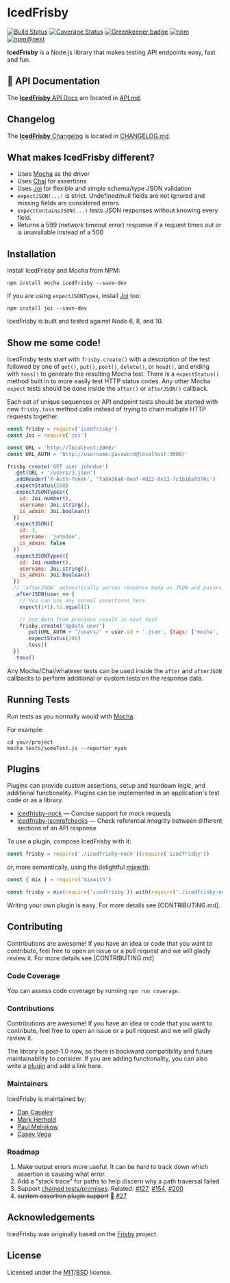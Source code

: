 # IcedFrisby

[![Build Status](https://img.shields.io/travis/IcedFrisby/IcedFrisby.svg)](https://travis-ci.org/IcedFrisby/IcedFrisby/)
[![Coverage Status](https://img.shields.io/coveralls/github/IcedFrisby/IcedFrisby.svg)](https://coveralls.io/github/IcedFrisby/IcedFrisby)
[![Greenkeeper badge](https://badges.greenkeeper.io/IcedFrisby/IcedFrisby.svg)](https://greenkeeper.io/)
[![npm](https://img.shields.io/npm/v/icedfrisby.svg)](http://www.npmjs.com/package/icedfrisby)
[![npm@next](https://img.shields.io/npm/v/icedfrisby/next.svg)](https://github.com/IcedFrisby/IcedFrisby/releases)


**IcedFrisby** is a Node.js library that makes testing API endpoints easy, fast and fun.

## :orange_book: API Documentation
The [**IcedFrisby** API Docs](https://github.com/IcedFrisby/IcedFrisby/blob/master/API.md) are located in [API.md](https://github.com/IcedFrisby/IcedFrisby/blob/master/API.md).

## Changelog
The [**IcedFrisby** Changelog](https://github.com/IcedFrisby/IcedFrisby/blob/master/CHANGELOG.md) is located in [CHANGELOG.md](https://github.com/IcedFrisby/IcedFrisby/blob/master/CHANGELOG.md).

## What makes IcedFrisby different?
* Uses [Mocha](https://github.com/mochajs/mocha) as the driver
* Uses [Chai](https://github.com/chaijs/chai) for assertions
* Uses [Joi][] for flexible and simple schema/type JSON validation
* `expectJSON(...)` is strict. Undefined/null fields are not ignored and missing fields are considered errors
* `expectContainsJSON(...)` tests JSON responses without knowing every field.
* Returns a 599 (network timeout error) response if a request times out or is unavailable instead of a 500

## Installation

Install IcedFrisby and Mocha from NPM:

    npm install mocha icedfrisby --save-dev

If you are using `expectJSONTypes`, install [Joi][] too:

    npm install joi --save-dev

IcedFrisby is built and tested against Node 6, 8, and 10.

[Joi]: https://github.com/hapijs/joi

## Show me some code!

IcedFrisby tests start with `frisby.create()` with a description of the test followed by one of `get()`, `put()`, `post()`, `delete()`, or `head()`, and ending with `toss()` to generate the resulting Mocha test. There is a `expectStatus()` method built in to more easily test HTTP status codes. Any other Mocha `expect` tests should be done inside the `after()` or `afterJSON()` callback.

Each set of unique sequences or API endpoint tests should be started with new `frisby.toss` method calls instead of trying to chain multiple HTTP requests together.

```javascript
const frisby = require('icedfrisby')
const Joi = require('joi')

const URL = 'http://localhost:3000/'
const URL_AUTH = 'http://username:password@localhost:3000/'

frisby.create('GET user johndoe')
  .get(URL + '/users/3.json')
  .addHeader('X-Auth-Token', 'fa8426a0-8eaf-4d22-8e13-7c1b16a9370c')
  .expectStatus(200)
  .expectJSONTypes({
    id: Joi.number(),
    username: Joi.string(),
    is_admin: Joi.boolean()
  })
  .expectJSON({
    id: 3,
    username: 'johndoe',
    is_admin: false
  })
  .expectJSONTypes({
    id: Joi.number(),
    username: Joi.string(),
    is_admin: Joi.boolean()
  })
  // 'afterJSON' automatically parses response body as JSON and passes it as an argument
  .afterJSON(user => {
    // You can use any normal assertions here
    expect(1+1).to.equal(2)

    // Use data from previous result in next test
    frisby.create('Update user')
      .put(URL_AUTH + '/users/' + user.id + '.json', {tags: ['mocha', 'bdd']})
      .expectStatus(200)
      .toss()
  })
  .toss()
```

Any Mocha/Chai/whatever tests can be used inside the `after` and `afterJSON` callbacks to perform additional or custom tests on the response data.

## Running Tests

Run tests as you normally would with [Mocha](https://github.com/mochajs/mocha).

For example:

    cd your/project
    mocha tests/someTest.js --reporter nyan

Plugins
-------

Plugins can provide custom assertions, setup and teardown logic, and
additional functionality. Plugins can be implemented in an application's test
code or as a library.

- [icedfrisby-nock](https://github.com/paulmelnikow/icedfrisby-nock) &mdash;
  Concise support for mock requests
- [icedfrisby-jsonrefchecks](https://github.com/Fishbowler/icedfrisby-jsonrefchecks) &mdash;
  Check referential integrity between different sections of an API response

To use a plugin, compose IcedFrisby with it:

```js
const frisby = require('./icedfrisby-nock')(require('icedfrisby'))
```

or, more semantically, using the delightful [mixwith][]:

```js
const { mix } = require('mixwith')

const frisby = mix(require('icedfrisby')).with(require('./icedfrisby-nock'))
```

[mixwith]: https://github.com/justinfagnani/mixwith.js

Writing your own plugin is easy. For more details see [CONTRIBUTING.md].

## Contributing

Contributions are awesome! If you have an idea or code that you want to
contribute, feel free to open an issue or a pull request and we will gladly
review it. For more details see [CONTRIBUTING.md]

### Code Coverage

You can assess code coverage by running `npm run coverage`.

### Contributions

Contributions are awesome! If you have an idea or code that you want to
contribute, feel free to open an issue or a pull request and we will gladly
review it.

The library is post-1.0 now, so there is backward compatibility and future
maintainability to consider. If you are adding functionality, you can also
write a [plugin](#icedfrisby-plugins) and add a link here.

### Maintainers

IcedFrisby is maintained by:

* [Dan Caseley](https://github.com/Fishbowler)
* [Mark Herhold](https://github.com/MarkHerhold)
* [Paul Melnikow](https://github.com/paulmelnikow)
* [Casey Vega](https://github.com/cvega)


### Roadmap

1. Make output errors more useful. It can be hard to track down which assertion is causing what error.
1. Add a "stack trace" for paths to help discern why a path traversal failed
1. Support [chained tests/promises](https://github.com/vlucas/frisby/issues/223). Related: [#127](https://github.com/vlucas/frisby/issues/127), [#154](https://github.com/vlucas/frisby/issues/154), [#200](https://github.com/vlucas/frisby/issues/200)
1. ~~custom assertion plugin support~~ :rocket: [#27](https://github.com/IcedFrisby/icedfrisby/issues/27)

## Acknowledgements

IcedFrisby was originally based on the [Frisby](https://github.com/vlucas/frisby) project.

## License

Licensed under the [MIT](http://opensource.org/licenses/MIT)/[BSD](http://opensource.org/licenses/BSD-3-Clause) license.
